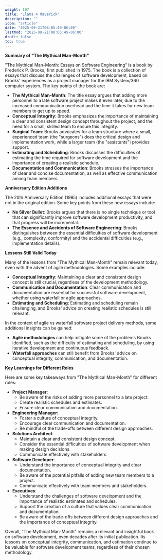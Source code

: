 ```yaml
---
weight: 107
title: "Llama 4 Maverick"
description: ""
icon: "article"
date: "2025-09-21T08:05:49-06:00"
lastmod: "2025-09-21T08:05:49-06:00"
draft: false
toc: true
---
```


**Summary of "The Mythical Man-Month"**

"The Mythical Man-Month: Essays on Software Engineering" is a book by Frederick P. Brooks, first published in 1975. The book is a collection of essays that discuss the challenges of software development, based on Brooks' experiences as a project manager for the IBM System/360 computer system. The key points of the book are:

* **The Mythical Man-Month**: The title essay argues that adding more personnel to a late software project makes it even later, due to the increased communication overhead and the time it takes for new team members to get up to speed.
* **Conceptual Integrity**: Brooks emphasizes the importance of maintaining a clear and consistent design concept throughout the project, and the need for a small, skilled team to ensure this integrity.
* **Surgical Team**: Brooks advocates for a team structure where a small, experienced team (the "surgeons") does the critical design and implementation work, while a larger team (the "assistants") provides support.
* **Estimating and Scheduling**: Brooks discusses the difficulties of estimating the time required for software development and the importance of creating a realistic schedule.
* **Documentation and Communication**: Brooks stresses the importance of clear and concise documentation, as well as effective communication among team members.

**Anniversary Edition Additions**

The 20th Anniversary Edition (1995) includes additional essays that were not in the original edition. Some key points from these new essays include:

* **No Silver Bullet**: Brooks argues that there is no single technique or tool that can significantly improve software development productivity, and that progress will be incremental.
* **The Essence and Accidents of Software Engineering**: Brooks distinguishes between the essential difficulties of software development (e.g., complexity, conformity) and the accidental difficulties (e.g., implementation details).

**Lessons Still Valid Today**

Many of the lessons from "The Mythical Man-Month" remain relevant today, even with the advent of agile methodologies. Some examples include:

* **Conceptual Integrity**: Maintaining a clear and consistent design concept is still crucial, regardless of the development methodology.
* **Communication and Documentation**: Clear communication and documentation are essential for successful software development, whether using waterfall or agile approaches.
* **Estimating and Scheduling**: Estimating and scheduling remain challenging, and Brooks' advice on creating realistic schedules is still relevant.

In the context of agile vs waterfall software project delivery methods, some additional insights can be gained:

* **Agile methodologies** can help mitigate some of the problems Brooks identified, such as the difficulty of estimating and scheduling, by using iterative development and continuous feedback.
* **Waterfall approaches** can still benefit from Brooks' advice on conceptual integrity, communication, and documentation.

**Key Learnings for Different Roles**

Here are some key takeaways from "The Mythical Man-Month" for different roles:

* **Project Manager**:
	+ Be aware of the risks of adding more personnel to a late project.
	+ Create realistic schedules and estimates.
	+ Ensure clear communication and documentation.
* **Engineering Manager**:
	+ Foster a culture of conceptual integrity.
	+ Encourage clear communication and documentation.
	+ Be mindful of the trade-offs between different design approaches.
* **Solutions Architect**:
	+ Maintain a clear and consistent design concept.
	+ Consider the essential difficulties of software development when making design decisions.
	+ Communicate effectively with stakeholders.
* **Software Developer**:
	+ Understand the importance of conceptual integrity and clear documentation.
	+ Be aware of the potential pitfalls of adding new team members to a project.
	+ Communicate effectively with team members and stakeholders.
* **Executives**:
	+ Understand the challenges of software development and the importance of realistic estimates and schedules.
	+ Support the creation of a culture that values clear communication and documentation.
	+ Be aware of the trade-offs between different design approaches and the importance of conceptual integrity.

Overall, "The Mythical Man-Month" remains a relevant and insightful book on software development, even decades after its initial publication. Its lessons on conceptual integrity, communication, and estimation continue to be valuable for software development teams, regardless of their chosen methodology.
